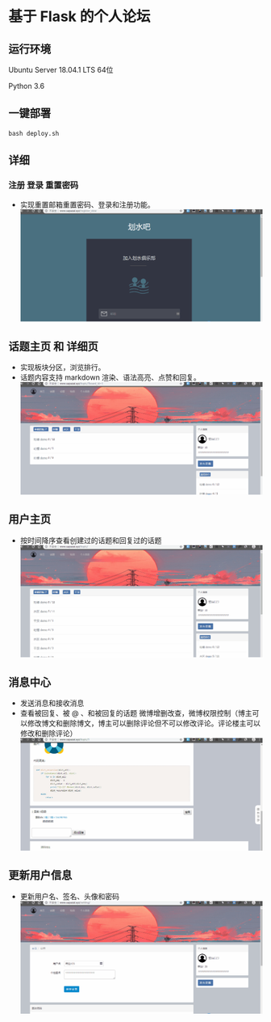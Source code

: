 
基于 Flask 的个人论坛
=====================

## 运行环境

Ubuntu Server 18.04.1 LTS 64位

Python 3.6

## 一键部署

```
bash deploy.sh
```

## 详细
### 注册 登录 重置密码
- 实现重置邮箱重置密码、登录和注册功能。
![主页](https://github.com/Jimyfar/bbs/blob/master/images/%E7%99%BB%E5%BD%95.gif)

## 话题主页 和 详细页
- 实现板块分区，浏览排行。
- 话题内容支持 markdown 渲染、语法高亮、点赞和回复。
![登录界面](https://github.com/Jimyfar/bbs/blob/master/images/%E8%AF%9D%E9%A2%98.gif)

## 用户主页
- 按时间降序查看创建过的话题和回复过的话题
![ajax](https://github.com/Jimyfar/bbs/blob/master/images/%E5%88%9B%E5%BB%BA%E7%9A%84%E8%AF%9D%E9%A2%98.gif)

## 消息中心
- 发送消息和接收消息
- 查看被回复、被 @ 、和被回复的话题
微博增删改查，微博权限控制（博主可以修改博文和删除博文，博主可以删除评论但不可以修改评论。评论楼主可以修改和删除评论）
![weibo_CRUD_gif](https://github.com/Jimyfar/bbs/blob/master/images/%E6%B6%88%E6%81%AF%E4%B8%AD%E5%BF%83.gif)
## 更新用户信息
- 更新用户名、签名、头像和密码
![注册登录](https://github.com/Jimyfar/bbs/blob/master/images/%E8%AE%BE%E7%BD%AE.gif)


